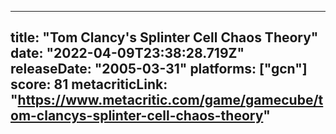 
---
title: "Tom Clancy's Splinter Cell Chaos Theory"
date: "2022-04-09T23:38:28.719Z"
releaseDate: "2005-03-31"
platforms: ["gcn"]
score: 81
metacriticLink: "https://www.metacritic.com/game/gamecube/tom-clancys-splinter-cell-chaos-theory"
---
